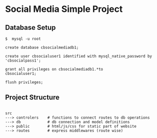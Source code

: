 # Social Media Simple Project


## Database Setup


```shell
$  mysql -u root
```
```mysql
create database cbsocialmediadb1;

create user cbsocialuser1 identified with mysql_native_password by 'cbsocialpass1';

grant all privileges on cbsocialmediadb1.*to 
cbsocialuser1;

flush privileges;
```
## Project Structure

```shell

src
---> controlers    # functions to connect routes to db operations
---> db            # db connection and model definitions     
---> public        # html/js/css for static part of website            
---> routes        # express middlewares (route wise)    

```



